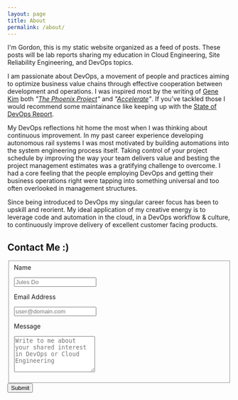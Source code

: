 ```yaml
---
layout: page
title: About
permalink: /about/
---
```


I'm Gordon, this is my static website organized as a feed of posts.  These posts will be lab reports sharing my education in Cloud Engineering, Site Reliability Engineering, and DevOps topics. 

I am passionate about DevOps, a movement of people and practices aiming to optimize business value chains through effective cooperation between development and operations.  I was inspired most by the writing of [Gene Kim](https://itrevolution.com/author/gene-kim/) both *"[The Phoenix Project](https://itrevolution.com/product/the-phoenix-project/)"* and *"[Accelerate](https://itrevolution.com/product/accelerate/)"*.  If you've tackled those I would recommend some maintainance like keeping up with the [State of DevOps Report](https://cloud.google.com/devops/state-of-devops).

My DevOps reflections hit home the most when I was thinking about continuous improvement.  In my past career experience developing autonomous rail systems I was most motivated by building automations into the system engineering process itself.  Taking control of your project schedule by improving the way your team delivers value and besting the project management estimates was a gratifying challenge to overcome.  I had a core feeling that the people employing DevOps and getting their business operations right were tapping into something universal and too often overlooked in management structures. 

Since being introduced to DevOps my singular career focus has been to upskill and reorient.  My ideal application of my creative energy is to leverage code and automation in the cloud, in a DevOps workflow & culture, to continuously improve delivery of excellent customer facing products.

## Contact Me :)

<form id="fs-frm" name="simple-contact-form" accept-charset="utf-8" action="https://formspree.io/f/mlekevrb" method="post">
  <fieldset id="fs-frm-inputs">
    <label for="full-name">Name</label>
    <p></p>
    <input type="text" name="name" id="full-name" placeholder="Jules Do" required="">
    <p></p>
    <label for="email-address">Email Address</label>
    <p></p>
    <input type="email" name="_replyto" id="email-address" placeholder="user@domain.com" required="">
    <p></p>
    <label for="message">Message</label>
    <p></p>
    <textarea rows="5" name="message" id="message" placeholder="Write to me about your shared interest in DevOps or Cloud Engineering" required=""></textarea>
    <p></p>
    <input type="hidden" name="_subject" id="email-subject" value="Contact Form Submission">
  <div data-lastpass-icon-root="true" style="position: relative !important; height: 0px !important; width: 0px !important; float: left !important;"></div></fieldset>
  <input type="submit" value="Submit">
</form>